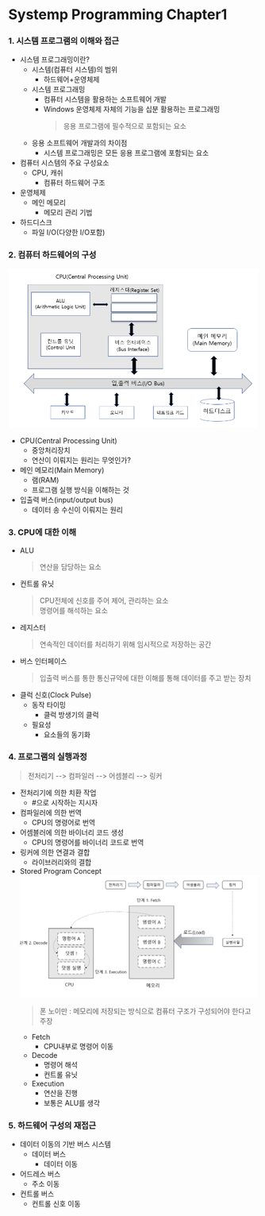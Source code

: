 # Systemp Programming Chapter1
### 1. 시스템 프로그램의 이해와 접근
- 시스템 프로그래밍이란?
	- 시스템(컴퓨터 시스템)의 범위
		- 하드웨어+운영체제
	- 시스템 프로그래밍
		- 컴퓨터 시스템을 활용하는 소프트웨어 개발
		- Windows 운영체제 자체의 기능을 십분 활용하는 프로그래밍
			> 응용 프로그램에 필수적으로 포함되는 요소
	- 응용 소프트웨어 개발과의 차이점
		- 시스템 프로그래밍은 모든 응용 프로그램에 포함되는 요소
- 컴퓨터 시스템의 주요 구성요소
	- CPU, 캐쉬
		- 컴퓨터 하드웨어 구조
- 운영체제
	- 메인 메모리
		- 메모리 관리 기법
- 하드디스크
	- 파일 I/O(다양한 I/O포함)

### 2. 컴퓨터 하드웨어의 구성
![컴퓨터 하드웨어](../../asset/img/computer_hardware.png)

- CPU(Central Processing Unit)
	- 중앙처리장치
	- 연산이 이뤄지는 원리는 무엇인가?
- 메인 메모리(Main Memory)
	- 램(RAM)
	- 프로그램 실행 방식을 이해하는 것
- 입출력 버스(input/output bus)
	- 데이터 송 수신이 이뤄지는 원리
### 3. CPU에 대한 이해
- ALU
	> 연산을 담당하는 요소
- 컨트롤 유닛
	> CPU전체에 신호를 주어 제어, 관리하는 요소  
	> 명령어를 해석하는 요소
- 레지스터
	> 연속적인 데이터를 처리하기 위해 임시적으로 저장하는 공간
- 버스 인터페이스
	> 입출력 버스를 통한 통신규약에 대한 이해를 통해 데이터를 주고 받는 장치
- 클럭 신호(Clock Pulse)
	- 동작 타이밍
		- 클럭 방생기의 클럭
	- 필요성
		- 요소들의 동기화

### 4. 프로그램의 실행과정
> 전처리기 --> 컴파일러 --> 어셈블리 --> 링커
- 전처리기에 의한 치환 작업
	- #으로 시작하는 지시자
- 컴파일러에 의한 번역
	- CPU의 명령어로 번역
- 어셈블러에 의한 바이너리 코드 생성
	- CPU의 명령어를 바이너리 코드로 번역
- 링커에 의한 연결과 결합
	- 라이브러리와의 결합
- Stored Program Concept
![strored program concept](../../asset/img/stored_program_concept.png)
	> 폰 노이만 : 메모리에 저장되는 방식으로 컴퓨터 구조가 구성되어야 한다고 주장
	- Fetch
		- CPU내부로 명령어 이동
	- Decode
		- 명령어 해석
		- 컨트롤 유닛
	- Execution
		- 연산을 진행
		- 보통은 ALU를 생각

### 5. 하드웨어 구성의 재접근
- 데이터 이동의 기반 버스 시스템
	- 데이터 버스
		- 데이터 이동
- 어드레스 버스
	- 주소 이동
- 컨트롤 버스
	- 컨트롤 신호 이동

